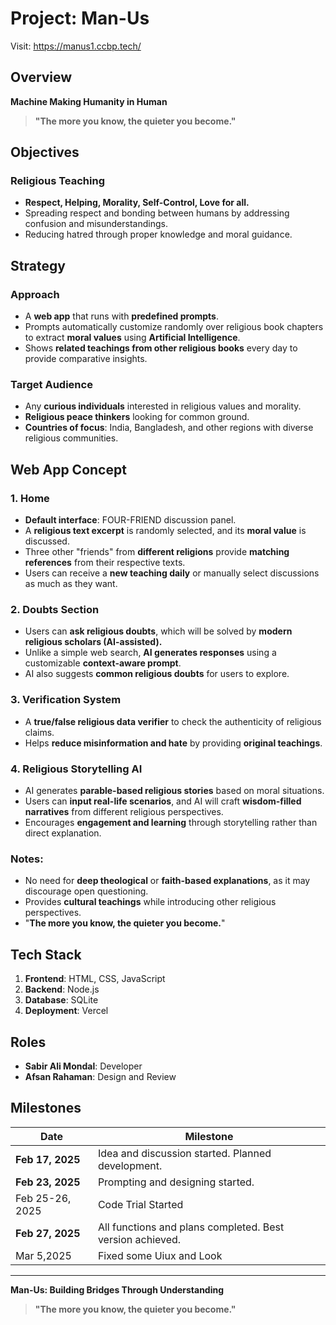 # Project: Man-Us
Visit: https://manus1.ccbp.tech/
## Overview
**Machine Making Humanity in Human**

> **"The more you know, the quieter you become."**

## Objectives
### Religious Teaching
- **Respect, Helping, Morality, Self-Control, Love for all.**
- Spreading respect and bonding between humans by addressing confusion and misunderstandings.
- Reducing hatred through proper knowledge and moral guidance.

## Strategy
### Approach
- A **web app** that runs with **predefined prompts**.
- Prompts automatically customize randomly over religious book chapters to extract **moral values** using **Artificial Intelligence**.
- Shows **related teachings from other religious books** every day to provide comparative insights.

### Target Audience
- Any **curious individuals** interested in religious values and morality.
- **Religious peace thinkers** looking for common ground.
- **Countries of focus**: India, Bangladesh, and other regions with diverse religious communities.

## Web App Concept
### 1. Home
- **Default interface**: FOUR-FRIEND discussion panel.
- A **religious text excerpt** is randomly selected, and its **moral value** is discussed.
- Three other "friends" from **different religions** provide **matching references** from their respective texts.
- Users can receive a **new teaching daily** or manually select discussions as much as they want.

### 2. Doubts Section
- Users can **ask religious doubts**, which will be solved by **modern religious scholars (AI-assisted).**
- Unlike a simple web search, **AI generates responses** using a customizable **context-aware prompt**.
- AI also suggests **common religious doubts** for users to explore.

### 3. Verification System
- A **true/false religious data verifier** to check the authenticity of religious claims.
- Helps **reduce misinformation and hate** by providing **original teachings**.

### 4. Religious Storytelling AI
- AI generates **parable-based religious stories** based on moral situations.
- Users can **input real-life scenarios**, and AI will craft **wisdom-filled narratives** from different religious perspectives.
- Encourages **engagement and learning** through storytelling rather than direct explanation.

### Notes:
- No need for **deep theological** or **faith-based explanations**, as it may discourage open questioning.
- Provides **cultural teachings** while introducing other religious perspectives.
- "**The more you know, the quieter you become.**"

## Tech Stack
1. **Frontend**: HTML, CSS, JavaScript
2. **Backend**: Node.js
3. **Database**: SQLite
4. **Deployment**: Vercel

## Roles
- **Sabir Ali Mondal**: Developer
- **Afsan Rahaman**: Design and Review

## Milestones
| Date | Milestone |
|------|-----------|
| **Feb 17, 2025** | Idea and discussion started. Planned development. |
| **Feb 23, 2025** | Prompting and designing started. |
| Feb 25-26, 2025 | Code Trial Started | Backend and frontend integration testing | Working prototype |
| **Feb 27, 2025** | All functions and plans completed. Best version achieved. |
| Mar 5,2025 | Fixed some Uiux and Look |
---
**Man-Us: Building Bridges Through Understanding**


> **"The more you know, the quieter you become."**
